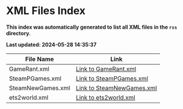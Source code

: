 # XML Files Index
**This index was automatically generated to list all XML files in the `rss` directory.**

**Last updated: 2024-05-28 14:35:37**

| File Name | Link |
|-----------|------|
| GameRant.xml | [Link to GameRant.xml](./GameRant.xml) |
| SteamPGames.xml | [Link to SteamPGames.xml](./SteamPGames.xml) |
| SteamNewGames.xml | [Link to SteamNewGames.xml](./SteamNewGames.xml) |
| ets2world.xml | [Link to ets2world.xml](./ets2world.xml) |
